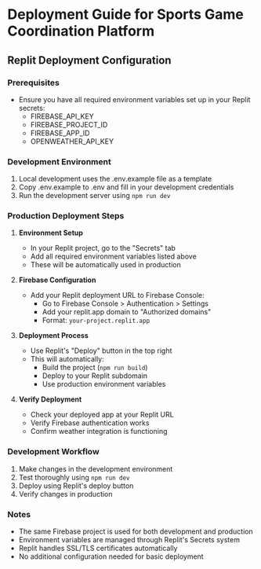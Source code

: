# Deployment Guide for Sports Game Coordination Platform

## Replit Deployment Configuration

### Prerequisites
- Ensure you have all required environment variables set up in your Replit secrets:
  - FIREBASE_API_KEY
  - FIREBASE_PROJECT_ID
  - FIREBASE_APP_ID
  - OPENWEATHER_API_KEY

### Development Environment
1. Local development uses the .env.example file as a template
2. Copy .env.example to .env and fill in your development credentials
3. Run the development server using `npm run dev`

### Production Deployment Steps

1. **Environment Setup**
   - In your Replit project, go to the "Secrets" tab
   - Add all required environment variables listed above
   - These will be automatically used in production

2. **Firebase Configuration**
   - Add your Replit deployment URL to Firebase Console:
     - Go to Firebase Console > Authentication > Settings
     - Add your replit.app domain to "Authorized domains"
     - Format: `your-project.replit.app`

3. **Deployment Process**
   - Use Replit's "Deploy" button in the top right
   - This will automatically:
     - Build the project (`npm run build`)
     - Deploy to your Replit subdomain
     - Use production environment variables

4. **Verify Deployment**
   - Check your deployed app at your Replit URL
   - Verify Firebase authentication works
   - Confirm weather integration is functioning

### Development Workflow

1. Make changes in the development environment
2. Test thoroughly using `npm run dev`
3. Deploy using Replit's deploy button
4. Verify changes in production

### Notes
- The same Firebase project is used for both development and production
- Environment variables are managed through Replit's Secrets system
- Replit handles SSL/TLS certificates automatically
- No additional configuration needed for basic deployment